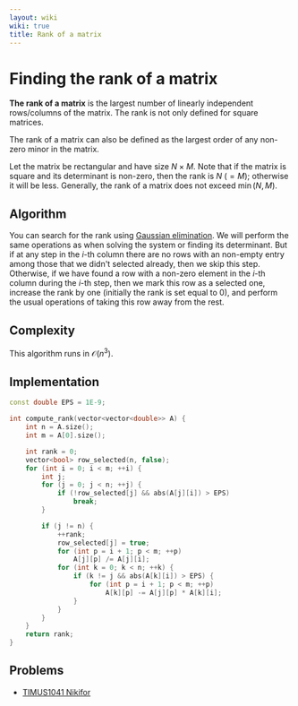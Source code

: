 ```yaml
---
layout: wiki
wiki: true
title: Rank of a matrix
---
```

# Finding the rank of a matrix

**The rank of a matrix** is the largest number of linearly independent rows/columns of the matrix. The rank is not only defined  for square matrices.

The rank of a matrix can also be defined as the largest order of any non-zero minor in the matrix.

Let the matrix be rectangular and have size $N \times M$.
Note that if the matrix is square and its determinant is non-zero, then the rank is $N$ ($=M$); otherwise it will be less. Generally, the rank of a matrix does not exceed $\min (N, M)$.

## Algorithm

You can search for the rank using [Gaussian elimination](../linear_algebra/linear-system-gauss). We will perform the same operations as when solving the system or finding its determinant. But if at any step in the $i$-th column there are no rows with an non-empty entry among those that we didn't selected already, then we skip this step.
Otherwise, if we have found a row with a non-zero element in the $i$-th column during the $i$-th step, then we mark this row as a selected one, increase the rank by one (initially the rank is set equal to $0$), and perform the usual operations of taking this row away from the rest.

## Complexity

This algorithm runs in $\mathcal{O}(n^3)$.

## Implementation

```cpp
const double EPS = 1E-9;

int compute_rank(vector<vector<double>> A) {
    int n = A.size();
    int m = A[0].size();

    int rank = 0;
    vector<bool> row_selected(n, false);
    for (int i = 0; i < m; ++i) {
        int j;
        for (j = 0; j < n; ++j) {
            if (!row_selected[j] && abs(A[j][i]) > EPS)
                break;
        }

        if (j != n) {
            ++rank;
            row_selected[j] = true;
            for (int p = i + 1; p < m; ++p)
                A[j][p] /= A[j][i];
            for (int k = 0; k < n; ++k) {
                if (k != j && abs(A[k][i]) > EPS) {
                    for (int p = i + 1; p < m; ++p)
                        A[k][p] -= A[j][p] * A[k][i];
                }
            }
        }
    }
    return rank;
}
```
## Problems
 * [TIMUS1041 Nikifor](http://acm.timus.ru/problem.aspx?space=1&num=1041)


